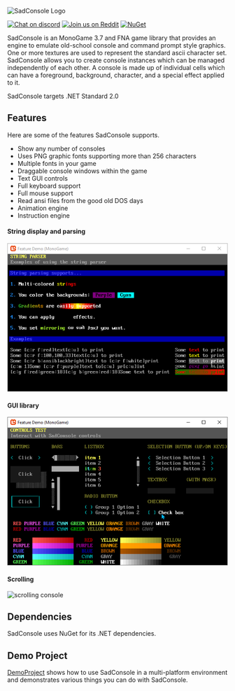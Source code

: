 ![SadConsole Logo](images/SadConsoleLogo.gif)


[![Chat on discord](https://img.shields.io/discord/501465397518925843.svg)](https://discord.gg/pAFNKYjczM)
[![Join us on Reddit](https://img.shields.io/badge/reddit-SadConsole-red.svg)](http://reddit.com/r/sadconsole)
[![NuGet](https://img.shields.io/nuget/v/SadConsole.svg)][nuget]

SadConsole is an MonoGame 3.7 and FNA game library that provides an engine to emulate old-school console and command prompt style graphics. One or more textures are used to represent the standard ascii character set. SadConsole allows you to create console instances which can be managed independently of each other. A console is made up of individual cells which can have a foreground, background, character, and a special effect applied to it. 

SadConsole targets .NET Standard 2.0

## Features

Here are some of the features SadConsole supports.

* Show any number of consoles
* Uses PNG graphic fonts supporting more than 256 characters
* Multiple fonts in your game
* Draggable console windows within the game
* Text GUI controls
* Full keyboard support
* Full mouse support
* Read ansi files from the good old DOS days
* Animation engine
* Instruction engine

#### String display and parsing
![string pic](images/stringparseexample.gif)

#### GUI library
![GUI library pic](images/controls.gif)

#### Scrolling
![scrolling console](images/scrolling-example2.gif)

## Dependencies
SadConsole uses NuGet for its .NET dependencies.

## Demo Project
[DemoProject](https://github.com/Thraka/SadConsole/tree/master/Samples/MainSample) shows how to use SadConsole in a multi-platform environment and demonstrates various things you can do with SadConsole.

[nuget]: http://www.nuget.org/packages/SadConsole/
